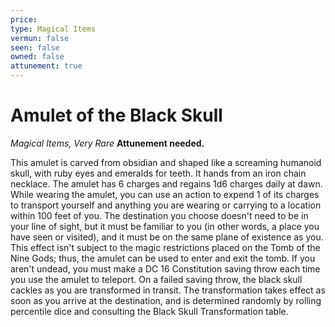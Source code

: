 ```yaml
---
price: 
type: Magical Items
vermun: false
seen: false
owned: false
attunement: true
---
```

# Amulet of the Black Skull

*Magical Items, Very Rare* **Attunement needed.**

This amulet is carved from obsidian and shaped like a screaming humanoid skull, with ruby eyes and emeralds for teeth. It hands from an iron chain necklace. The amulet has 6 charges and regains 1d6 charges daily at dawn. While wearing the amulet, you can use an action to expend 1 of its charges to transport yourself and anything you are wearing or carrying to a location within 100 feet of you. The destination you choose doesn't need to be in your line of sight, but it must be familiar to you (in other words, a place you have seen or visited), and it must be on the same plane of existence as you. This effect isn't subject to the magic restrictions placed on the Tomb of the Nine Gods; thus, the amulet can be used to enter and exit the tomb. If you aren't undead, you must make a DC 16 Constitution saving throw each time you use the amulet to teleport. On a failed saving throw, the black skull cackles as you are transformed in transit. The transformation takes effect as soon as you arrive at the destination, and is determined randomly by rolling percentile dice and consulting the Black Skull Transformation table.